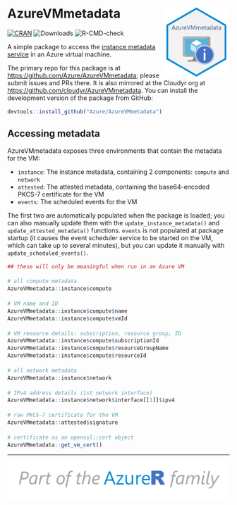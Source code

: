 # AzureVMmetadata <img src="man/figures/logo.png" align="right" width=150 />

[![CRAN](https://www.r-pkg.org/badges/version/AzureVMmetadata)](https://cran.r-project.org/package=AzureVMmetadata)
![Downloads](https://cranlogs.r-pkg.org/badges/AzureVMmetadata)
![R-CMD-check](https://github.com/Azure/AzureKeyVault/workflows/R-CMD-check/badge.svg)

A simple package to access the [instance metadata service](https://docs.microsoft.com/en-us/azure/virtual-machines/windows/instance-metadata-service) in an Azure virtual machine.

The primary repo for this package is at https://github.com/Azure/AzureVMmetadata; please submit issues and PRs there. It is also mirrored at the Cloudyr org at https://github.com/cloudyr/AzureVMmetadata. You can install the development version of the package from GitHub:

```r
devtools::install_github("Azure/AzureVMmetadata")
```

## Accessing metadata

AzureVMmetadata exposes three environments that contain the metadata for the VM:

- `instance`: The instance metadata, containing 2 components: `compute` and `network`
- `attested`: The attested metadata, containing the base64-encoded PKCS-7 certificate for the VM
- `events`: The scheduled events for the VM

The first two are automatically populated when the package is loaded; you can also manually update them with the `update_instance_metadata()` and `update_attested_metadata()` functions. `events` is not populated at package startup (it causes the event scheduler service to be started on the VM, which can take up to several minutes), but you can update it manually with `update_scheduled_events()`.

```r
## these will only be meaningful when run in an Azure VM

# all compute metadata
AzureVMmetadata::instance$compute

# VM name and ID
AzureVMmetadata::instance$compute$name
AzureVMmetadata::instance$compute$vmId

# VM resource details: subscription, resource group, ID
AzureVMmetadata::instance$compute$subscriptionId
AzureVMmetadata::instance$compute$resourceGroupName
AzureVMmetadata::instance$compute$resourceId

# all network metadata
AzureVMmetadata::instance$network

# IPv4 address details (1st network interface)
AzureVMmetadata::instance$network$interface[[1]]$ipv4

# raw PKCS-7 certificate for the VM
AzureVMmetadata::attested$signature

# certificate as an openssl::cert object
AzureVMmetadata::get_vm_cert()
```

----
<p align="center"><a href="https://github.com/Azure/AzureR"><img src="https://github.com/Azure/AzureR/raw/master/images/logo2.png" width=800 /></a></p>
